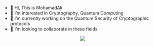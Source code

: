 - 👋 Hi, This is MohamadAli
- 👀 I’m interested in Cryptography, Quantum Computing
- 🌱 I’m currently working on the Quantum Security of Cryptographic protocols 
- 💞️ I’m looking to collaborate in these fields

<!---
w0h4w4d4li/w0h4w4d4li is a ✨ special ✨ repository because its `README.md` (this file) appears on your GitHub profile.
You can click the Preview link to take a look at your changes.
--->
<p align="center">
  <a href="https://skillicons.dev">
    <img src="https://skillicons.dev/icons?i=py,git,kali,docker,vim,matlab,r" />
  </a>
</p>
